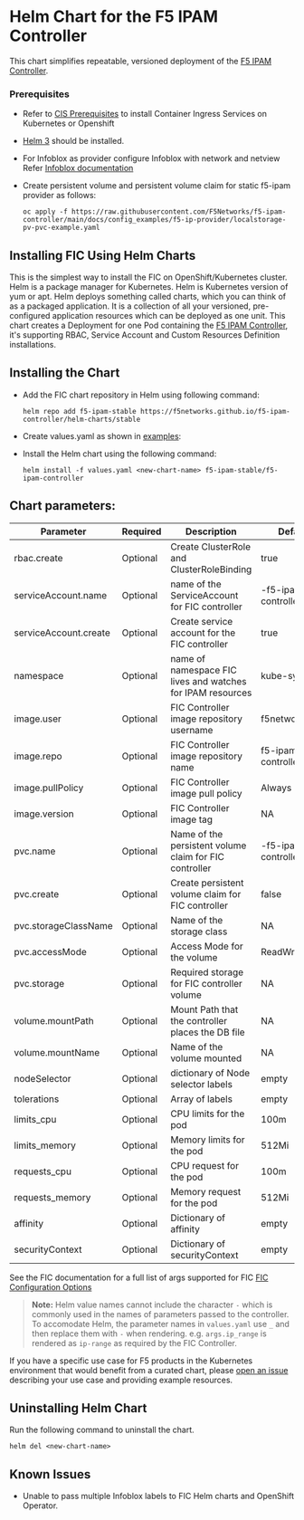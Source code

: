# Helm Chart for the F5 IPAM Controller

This chart simplifies repeatable, versioned deployment of the [F5 IPAM Controller](https://clouddocs.f5.com/containers/latest/userguide/ipam/).

### Prerequisites
- Refer to [CIS Prerequisites](https://clouddocs.f5.com/containers/latest/userguide/cis-helm.html#prerequisites) to install Container Ingress Services on Kubernetes or Openshift
- [Helm 3](https://helm.sh/docs/intro/) should be installed.
- For Infoblox as provider configure Infoblox with network and netview  Refer [Infoblox documentation](https://www.infoblox.com/products/ipam-dhcp/) 
- Create persistent volume and persistent volume claim  for static f5-ipam provider as follows:

    ```oc apply -f https://raw.githubusercontent.com/F5Networks/f5-ipam-controller/main/docs/config_examples/f5-ip-provider/localstorage-pv-pvc-example.yaml```
## Installing FIC Using Helm Charts

This is the simplest way to install the FIC on OpenShift/Kubernetes cluster. Helm is a package manager for Kubernetes. Helm is Kubernetes version of yum or apt. Helm deploys something called charts, which you can think of as a packaged application. It is a collection of all your versioned, pre-configured application resources which can be deployed as one unit. This chart creates a Deployment for one Pod containing the [F5 IPAM Controller](https://clouddocs.f5.com/containers/latest/userguide/ipam/), it's supporting RBAC, Service Account and Custom Resources Definition installations.

## Installing the Chart
- Add the FIC chart repository in Helm using following command:

    ```helm repo add f5-ipam-stable https://f5networks.github.io/f5-ipam-controller/helm-charts/stable```
 
- Create values.yaml as shown in [examples](https://github.com/F5Networks/f5-ipam-controller/tree/master/helm-charts/f5-ipam-controller/values.yaml):

- Install the Helm chart using the following command:
  
    ```helm install -f values.yaml <new-chart-name> f5-ipam-stable/f5-ipam-controller```

    
## Chart parameters:

| Parameter             | Required  | Description                                                | Default                        |
|-----------------------|-----------|------------------------------------------------------------|--------------------------------|
 | rbac.create           | Optional  | Create ClusterRole and ClusterRoleBinding                  | true                           |
 | serviceAccount.name   | Optional  | name of the ServiceAccount for FIC controller              | <chatname>-f5-ipam-controller  |
 | serviceAccount.create | Optional  | Create service account for the FIC controller              | true                           |
 | namespace             | Optional  | name of namespace FIC lives and watches for IPAM resources | kube-system                    |
 | image.user            | Optional  | FIC Controller image repository username                   | f5networks                     |
| image.repo            | Optional  | FIC Controller image repository name                       | f5-ipam-controller             |
| image.pullPolicy      | Optional  | FIC Controller image pull policy                           | Always                         |
| image.version         | Optional  | FIC Controller image tag                                   | NA                             |
| pvc.name              | Optional  | Name of the persistent volume claim for FIC controller     | <chartname>-f5-ipam-controller |
| pvc.create            | Optional  | Create persistent volume claim for FIC controller          | false                          |
| pvc.storageClassName  | Optional  | Name of the storage class                                  | NA                             |
| pvc.accessMode        | Optional  | Access Mode for the volume                                 | ReadWriteOnce                             |
| pvc.storage           | Optional  | Required storage for FIC controller volume                 | NA                             |
| volume.mountPath      | Optional  | Mount Path that the controller places the DB file          | NA                             |
| volume.mountName      | Optional  | Name of the volume mounted                                 | NA                             |
| nodeSelector	         | Optional	 | dictionary of Node selector labels	                        | empty                          
| tolerations	          | Optional	 | Array of labels	                                           | empty                          
| limits_cpu	           | Optional	 | CPU limits for the pod	                                    | 100m                           
| limits_memory	        | Optional	 | Memory limits for the pod                                  | 512Mi                          
| requests_cpu	         | Optional  | CPU request for the pod                                    | 100m                           
| requests_memory	      | Optional	 | Memory request for the pod                                 | 512Mi                          
| affinity	             | Optional	 | Dictionary of affinity                                     | empty                          
| securityContext	      | Optional	 | Dictionary of securityContext	                             | empty                          

See the FIC documentation for a full list of args supported for FIC [FIC Configuration Options](https://github.com/F5Networks/f5-ipam-controller/blob/main/README.md)

> **Note:** Helm value names cannot include the character `-` which is commonly used in the names of parameters passed to the controller. To accomodate Helm, the parameter names in `values.yaml` use `_` and then replace them with `-` when rendering.
> e.g. `args.ip_range` is rendered as `ip-range` as required by the FIC Controller.


If you have a specific use case for F5 products in the Kubernetes environment that would benefit from a curated chart, please [open an issue](https://github.com/F5Networks/f5-ipam-controller/issues) describing your use case and providing example resources.

## Uninstalling Helm Chart

Run the following command to uninstall the chart.

```helm del <new-chart-name>```

## Known Issues

* Unable to pass multiple Infoblox labels to FIC Helm charts and OpenShift Operator.

